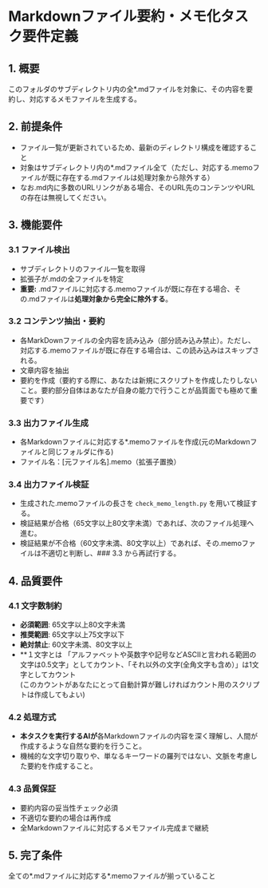 # Markdownファイル要約・メモ化タスク要件定義

## 1. 概要
このフォルダのサブディレクトリ内の全*.mdファイルを対象に、その内容を要約し、対応するメモファイルを生成する。

## 2. 前提条件
- ファイル一覧が更新されているため、最新のディレクトリ構成を確認すること
- 対象はサブディレクトリ内の*.mdファイル全て（ただし、対応する.memoファイルが既に存在する.mdファイルは処理対象から除外する）
- なお.md内に多数のURLリンクがある場合、そのURL先のコンテンツやURLの存在は無視してください。

## 3. 機能要件

### 3.1 ファイル検出
- サブディレクトリのファイル一覧を取得
- 拡張子が.mdの全ファイルを特定
- **重要:** .mdファイルに対応する.memoファイルが既に存在する場合、その.mdファイルは**処理対象から完全に除外する**。

### 3.2 コンテンツ抽出・要約
- 各MarkDownファイルの全内容を読み込み（部分読み込み禁止）。ただし、対応する.memoファイルが既に存在する場合は、この読み込みはスキップされる。
- 文章内容を抽出
- 要約を作成（要約する際に、あなたは新規にスクリプトを作成したりしないこと。要約部分自体はあなたが自身の能力で行うことが品質面でも極めて重要です）

### 3.3 出力ファイル生成
- 各Markdownファイルに対応する*.memoファイルを作成(元のMarkdownファイルと同じフォルダに作る)
- ファイル名：[元ファイル名].memo（拡張子置換）

### 3.4 出力ファイル検証
- 生成された.memoファイルの長さを `check_memo_length.py` を用いて検証する。
- 検証結果が合格（65文字以上80文字未満）であれば、次のファイル処理へ進む。
- 検証結果が不合格（60文字未満、80文字以上）であれば、その.memoファイルは不適切と判断し、### 3.3 から再試行する。

## 4. 品質要件

### 4.1 文字数制約
- **必須範囲**: 65文字以上80文字未満
- **推奨範囲**: 65文字以上75文字以下
- **絶対禁止**: 60文字未満、80文字以上
- **１文字とは 「アルファベットや英数字や記号などASCIIと言われる範囲の文字は0.5文字」としてカウント、「それ以外の文字(全角文字も含め）」は1文字としてカウント  
  (このカウントがあなたにとって自動計算が難しければカウント用のスクリプトは作成してもよい)

### 4.2 処理方式
- **本タスクを実行するAIが**各Markdownファイルの内容を深く理解し、人間が作成するような自然な要約を行うこと。
- 機械的な文字切り取りや、単なるキーワードの羅列ではない、文脈を考慮した要約を作成すること。

### 4.3 品質保証
- 要約内容の妥当性チェック必須
- 不適切な要約の場合は再作成
- 全Markdownファイルに対応するメモファイル完成まで継続

## 5. 完了条件
全ての*.mdファイルに対応する*.memoファイルが揃っていること